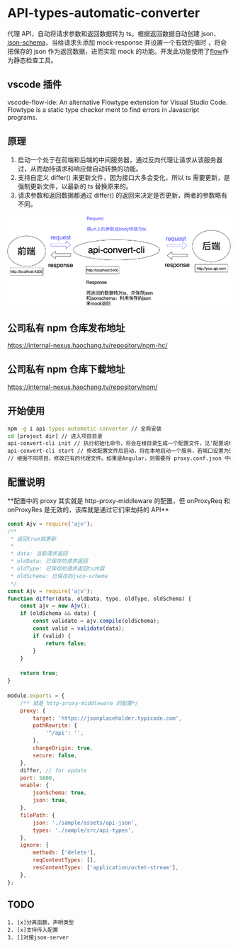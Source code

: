 # API-types-automatic-converter

代理 API，自动将请求参数和返回数据转为 ts。根据返回数据自动创建 json、[json-schema](https://json-schema.org/)，当给请求头添加 mock-response 并设置一个有效的值时
，将会把保存的 json 作为返回数据，进而实现 mock 的功能。开发此功能使用了[flow](https://flow.org/en/)作为静态检查工具。

## vscode 插件

vscode-flow-ide: An alternative Flowtype extension for Visual Studio Code. Flowtype is a static type checker ment to find errors in Javascript programs.

## 原理

1. 启动一个处于在前端和后端的中间服务器，通过反向代理让请求从该服务器过，从而劫持请求和响应做自动转换的功能。
2. 支持自定义 differ() 来更新文件，因为接口大多会变化，所以 ts 需要更新，是强制更新文件，以最新的 ts 替换原来的。
3. 请求参数和返回数据都通过 differ() 的返回来决定是否更新，两者的参数略有不同。

![avatar](./api-converter.png)

## 公司私有 npm 仓库发布地址

https://internal-nexus.haochang.tv/repository/npm-hc/

## 公司私有 npm 仓库下载地址

https://internal-nexus.haochang.tv/repository/npm/

## 开始使用

```cmd
npm -g i api-types-automatic-converter // 全局安装
cd [project dir] // 进入项目目录
api-convert-cli init // 执行初始化命令，将会在根目录生成一个配置文件，见‘配置说明’
api-convert-cli start // 修改配置文件后启动，将在本地启动一个服务，若端口设置为5800，那么该服务的地址就是 http://localhost:5800
// 根据不同项目，修改已有的代理文件。如果是Angular，则需要将 proxy.conf.json 中的target地址改为 http://localhost:5800
```

## 配置说明

\*\*配置中的 proxy 其实就是 http-proxy-middleware 的配置，但 onProxyReq 和 onProxyRes 是无效的，该库就是通过它们来劫持的 API\*\*

```js
const Ajv = require('ajv');
/**
 * 返回true就更新
 *
 * data: 当前请求返回
 * oldData: 已保存的请求返回
 * oldType: 已保存的请求返回ts内容
 * oldSchema: 已保存的json-schema
 */
const Ajv = require('ajv');
function differ(data, oldData, type, oldType, oldSchema) {
	const ajv = new Ajv();
	if (oldSchema && data) {
		const validate = ajv.compile(oldSchema);
		const valid = validate(data);
		if (valid) {
			return false;
		}
	}

	return true;
}

module.exports = {
	/** 就是 http-proxy-middleware 的配置*/
	proxy: {
		target: 'https://jsonplaceholder.typicode.com',
		pathRewrite: {
			'^/api': '',
		},
		changeOrigin: true,
		secure: false,
	},
	differ, // for update
	port: 5800,
	enable: {
		jsonSchema: true,
		json: true,
	},
	filePath: {
		json: './sample/assets/api-json',
		types: './sample/src/api-types',
	},
	ignore: {
		methods: ['delete'],
		reqContentTypes: [],
		resContentTypes: ['application/octet-stream'],
	},
};
```

## TODO

    1. [x]分离函数，声明类型
    2. [x]支持传入配置
    3. []对接json-server
